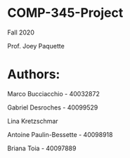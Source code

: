 # COMP-345-Project
Fall 2020

Prof. Joey Paquette 

# Authors:
Marco Bucciacchio - 40032872

Gabriel Desroches - 40099529

Lina Kretzschmar

Antoine Paulin-Bessette - 40098918

Briana Toia - 40097889
